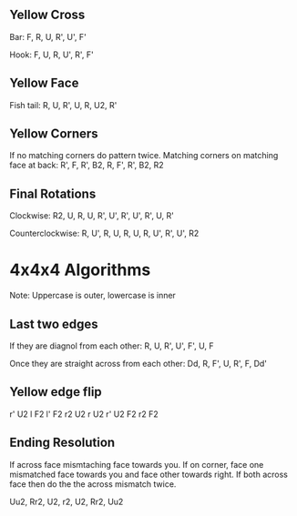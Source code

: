 Yellow Cross
------------

Bar:
    F, R, U, R', U', F'

Hook:
    F, U, R, U', R', F'

Yellow Face
-----------

Fish tail:
    R, U, R', U, R, U2, R'

Yellow Corners
--------------

If no matching corners do pattern twice.
Matching corners on matching face at back:
    R', F, R', B2, R, F', R', B2, R2


Final Rotations
---------------

Clockwise:
    R2, U, R, U, R', U', R', U', R', U, R'

Counterclockwise:
    R, U', R, U, R, U, R, U', R', U', R2

4x4x4 Algorithms 
================

Note: Uppercase is outer, lowercase is inner

Last two edges
--------------

If they are diagnol from each other:
    R, U, R', U', F', U, F

Once they are straight across from each other:
    Dd, R, F', U, R', F, Dd'

Yellow edge flip
----------------

r' U2 l F2 l' F2 r2 U2 r U2 r' U2 F2 r2 F2

Ending Resolution
-----------------

If across face mismtaching face towards you.
If on corner, face one mismatched face towards you and face other towards right.
If both across face then do the the across mismatch twice.

Uu2, Rr2, U2, r2, U2, Rr2, Uu2
